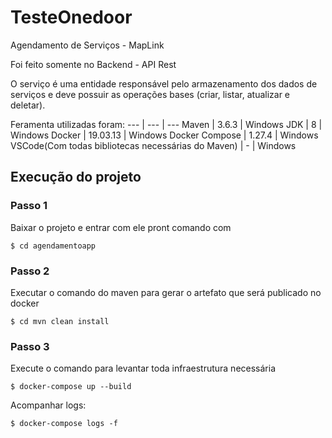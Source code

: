 # TesteOnedoor
Agendamento de Serviços - MapLink

Foi feito somente no Backend - API Rest

O serviço é uma entidade responsável pelo armazenamento dos dados de serviços e deve
possuir as operações bases (criar, listar, atualizar e deletar).

Feramenta utilizadas foram:
--- | --- | ---
Maven	| 3.6.3	| Windows
JDK	| 8	| Windows
Docker	| 19.03.13 | Windows
Docker Compose |	1.27.4	| Windows
VSCode(Com todas bibliotecas necessárias do Maven)	| -	| Windows

## Execução do projeto
### Passo 1
Baixar o projeto e entrar com ele pront comando com

```shell script
$ cd agendamentoapp
```
### Passo 2
Executar o comando do maven para gerar o artefato que será publicado no docker
```shell script
$ cd mvn clean install
```
### Passo 3
Execute o comando para levantar toda infraestrutura necessária

```shell script
$ docker-compose up --build
```
Acompanhar logs:
```shell script
$ docker-compose logs -f
